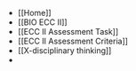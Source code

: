 - [[Home]]
- [[BIO ECC II]]
- [[ECC II Assessment Task]]
- [[ECC II Assessment Criteria]]
- [[X-disciplinary thinking]]
-
